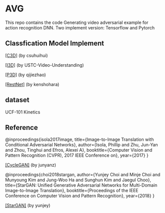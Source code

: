 # AVG
 
 This repo contains the code Generating video adversarial example for action recognition DNN.
 Two implement version: Tensorflow and Pytorch
 
 ## Classfication Model Implement
 
 <a href=" https://github.com/csuhuihui/pytorch-c3d">[C3D]</a> (by csuhuihui)
 
 <a href="  https://github.com/USTC-Video-Understanding/I3D_Finetune">[I3D]</a> (by USTC-Video-Understanding)
 
 <a href=" https://github.com/qijiezhao/pseudo-3d-pytorch">[P3D]</a> (by qijiezhao)
 
 <a href=" https://https://github.com/kenshohara/video-classification-3d-cnn-pytorch">[RestNet]</a> (by kenshohara)
 
## dataset
UCF-101
Kinetics 

## Reference

@inproceedings{isola2017image,
  title={Image-to-Image Translation with Conditional Adversarial Networks},
  author={Isola, Phillip and Zhu, Jun-Yan and Zhou, Tinghui and Efros, Alexei A},
  booktitle={Computer Vision and Pattern Recognition (CVPR), 2017 IEEE Conference on},
  year={2017}
}

<a href="https://github.com/junyanz/pytorch-CycleGAN-and-pix2pix">[CycleGAN]</a> (by junyanz)


@inproceedings{choi2018stargan,
author={Yunjey Choi and Minje Choi and Munyoung Kim and Jung-Woo Ha and Sunghun Kim and Jaegul Choo},
title={StarGAN: Unified Generative Adversarial Networks for Multi-Domain Image-to-Image Translation},
booktitle={Proceedings of the IEEE Conference on Computer Vision and Pattern Recognition},
year={2018}
}

<a href="https://github.com/yunjey/StarGAN">[StarGAN]</a> (by yunjey)

